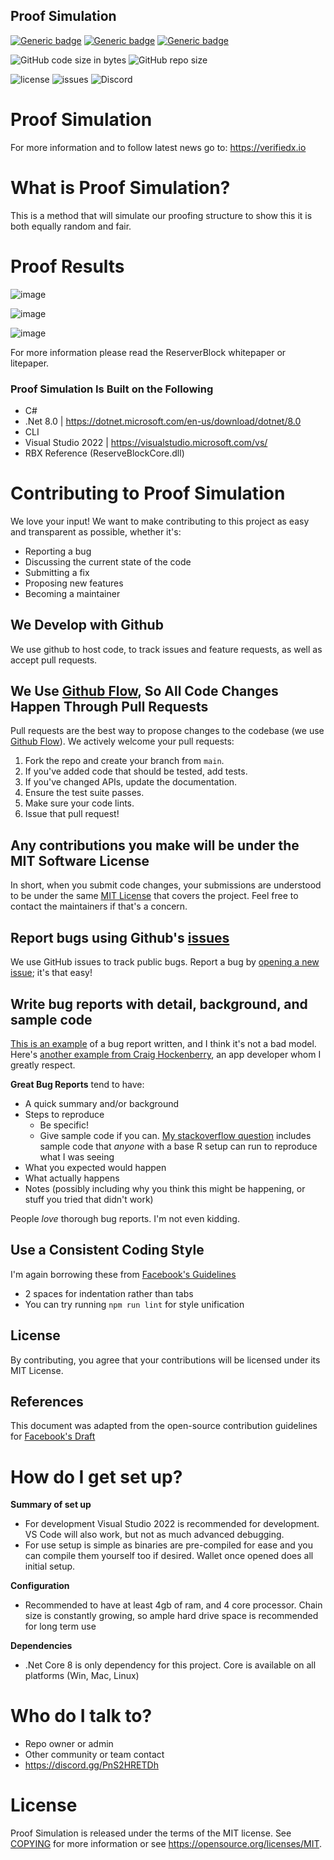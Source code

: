 ## Proof Simulation

[![Generic badge](https://img.shields.io/badge/IDE-VS2022-blue.svg)](https://shields.io/)
[![Generic badge](https://img.shields.io/badge/C%23-12%2E0-blue.svg)](https://shields.io/)
[![Generic badge](https://img.shields.io/badge/%2ENet%20Core-8%2E0-blue.svg)](https://shields.io/)

![GitHub code size in bytes](https://img.shields.io/github/languages/code-size/VerifiedXBlockchain/VerifiedX-ProofSimulation)
![GitHub repo size](https://img.shields.io/github/repo-size/VerifiedXBlockchain/VerifiedX-ProofSimulation)

![license](https://img.shields.io/github/license/VerifiedXBlockchain/VerifiedX-ProofSimulation)
![issues](https://img.shields.io/github/issues/VerifiedXBlockchain/VerifiedX-ProofSimulation)
![Discord](https://img.shields.io/discord/917499597692211260?label=discord)

#  Proof Simulation
For more information and to follow latest news go to:
https://verifiedx.io

# What is Proof Simulation?
This is a method that will simulate our proofing structure to show this it is both equally random and fair. 

# Proof Results

![image](https://github.com/ReserveBlockIO/ProofSimulation/assets/20599614/4d8f5450-a527-447f-9814-9f443ae3e40d)

![image](https://github.com/ReserveBlockIO/ProofSimulation/assets/20599614/b66ee829-360f-4c4c-bebe-bf60b8e61b80)

![image](https://github.com/ReserveBlockIO/ProofSimulation/assets/20599614/84cce3ef-ccdb-442e-98f5-4750ecdcf7bc)

For more information please read the ReserverBlock whitepaper or litepaper.

### Proof Simulation Is Built on the Following ###

* C#
* .Net 8.0 | https://dotnet.microsoft.com/en-us/download/dotnet/8.0
* CLI
* Visual Studio 2022 | https://visualstudio.microsoft.com/vs/
* RBX Reference (ReserveBlockCore.dll)

# Contributing to Proof Simulation
We love your input! We want to make contributing to this project as easy and transparent as possible, whether it's:

- Reporting a bug
- Discussing the current state of the code
- Submitting a fix
- Proposing new features
- Becoming a maintainer

## We Develop with Github
We use github to host code, to track issues and feature requests, as well as accept pull requests.

## We Use [Github Flow](https://guides.github.com/introduction/flow/index.html), So All Code Changes Happen Through Pull Requests
Pull requests are the best way to propose changes to the codebase (we use [Github Flow](https://guides.github.com/introduction/flow/index.html)). We actively welcome your pull requests:

1. Fork the repo and create your branch from `main`.
2. If you've added code that should be tested, add tests.
3. If you've changed APIs, update the documentation.
4. Ensure the test suite passes.
5. Make sure your code lints.
6. Issue that pull request!

## Any contributions you make will be under the MIT Software License
In short, when you submit code changes, your submissions are understood to be under the same [MIT License](http://choosealicense.com/licenses/mit/) that covers the project. Feel free to contact the maintainers if that's a concern.

## Report bugs using Github's [issues](https://github.com/briandk/transcriptase-atom/issues)
We use GitHub issues to track public bugs. Report a bug by [opening a new issue](); it's that easy!

## Write bug reports with detail, background, and sample code
[This is an example](http://stackoverflow.com/q/12488905/180626) of a bug report written, and I think it's not a bad model. Here's [another example from Craig Hockenberry](http://www.openradar.me/11905408), an app developer whom I greatly respect.

**Great Bug Reports** tend to have:

- A quick summary and/or background
- Steps to reproduce
  - Be specific!
  - Give sample code if you can. [My stackoverflow question](http://stackoverflow.com/q/12488905/180626) includes sample code that *anyone* with a base R setup can run to reproduce what I was seeing
- What you expected would happen
- What actually happens
- Notes (possibly including why you think this might be happening, or stuff you tried that didn't work)

People *love* thorough bug reports. I'm not even kidding.

## Use a Consistent Coding Style
I'm again borrowing these from [Facebook's Guidelines](https://github.com/facebook/draft-js/blob/a9316a723f9e918afde44dea68b5f9f39b7d9b00/CONTRIBUTING.md)

* 2 spaces for indentation rather than tabs
* You can try running `npm run lint` for style unification

## License
By contributing, you agree that your contributions will be licensed under its MIT License.

## References
This document was adapted from the open-source contribution guidelines for [Facebook's Draft](https://github.com/facebook/draft-js/blob/a9316a723f9e918afde44dea68b5f9f39b7d9b00/CONTRIBUTING.md)


# How do I get set up?

**Summary of set up**

- For development Visual Studio 2022 is recommended for development. VS Code will also work, but not as much advanced debugging.
- For use setup is simple as binaries are pre-compiled for ease and you can compile them yourself too if desired. Wallet once opened does all initial setup.

**Configuration**

- Recommended to have at least 4gb of ram, and 4 core processor. Chain size is constantly growing, so ample hard drive space is recommended for long term use

**Dependencies**

- .Net Core 8 is only dependency for this project. Core is available on all platforms (Win, Mac, Linux)

# Who do I talk to? ###

* Repo owner or admin
* Other community or team contact
* https://discord.gg/PnS2HRETDh

# License

Proof Simulation is released under the terms of the MIT license. See [COPYING](COPYING) for more
information or see https://opensource.org/licenses/MIT.

